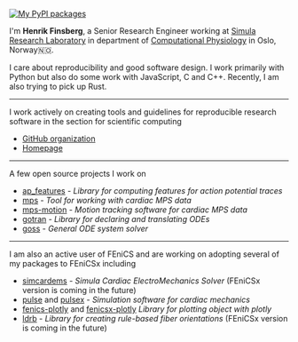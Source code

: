 
[![My PyPI packages](https://img.shields.io/badge/-PyPI%20packages-4B8BBE?style=flat&labelColor=306998&logo=python&logoColor=FFE873&link=https%3A%2F%2Fpypi.org%2Fuser%2Ffinsberg "My PyPI packages")](https://pypi.org/user/finsberg)

I'm **Henrik Finsberg**, a Senior Research Engineer working at [Simula Research Laboratory](https://www.simula.no) in department of [Computational Physiology](https://www.simula.no/research/projects/department-computational-physiology) in Oslo, Norway🇳🇴.

I care about reproducibility and good software design. I work primarily with Python but also do some work with JavaScript, C and C++.
Recently, I am also trying to pick up Rust.

----

I work actively on creating tools and guidelines for reproducible research software in the section for scientific computing
- [GitHub organization](https://github.com/scientificcomputing)
- [Homepage](https://scientificcomputing.github.io)

----

A few open source projects I work on
- [ap_features](https://github.com/ComputationalPhysiology/ap_features) - *Library for computing features for action potential traces*
- [mps](https://github.com/ComputationalPhysiology/mps) - *Tool for working with cardiac MPS data*
- [mps-motion](https://github.com/ComputationalPhysiology/mps-motion) - *Motion tracking software for cardiac MPS data*
- [gotran](https://github.com/ComputationalPhysiology/gotran) - *Library for declaring and translating ODEs*
- [goss](https://github.com/ComputationalPhysiology/goss) - *General ODE system solver*

----

I am also an active user of FEniCS and are working on adopting several of my packages to FEniCSx including
- [simcardems](https://github.com/ComputationalPhysiology/simcardems) - *Simula Cardiac ElectroMechanics Solver* (FEniCSx version is coming in the future)
- [pulse](https://github.com/finsberg/pulse) and [pulsex](https://github.com/finsberg/pulsex) - *Simulation software for cardiac mechanics*
- [fenics-plotly](https://github.com/finsberg/fenics-plotly) and [fenicsx-plotly](https://github.com/finsberg/fenics-plotly) *Library for plotting object with plotly*
- [ldrb](https://github.com/finsberg/ldrb) - *Library for creating rule-based fiber orientations* (FEniCSx version is coming in the future)
